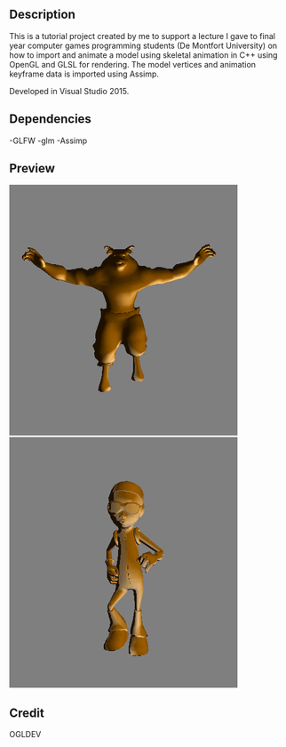 ## Description 

This is a tutorial project created by me to support a lecture I gave to final year computer games programming students (De Montfort University) on how to import and animate a model using skeletal animation in C++ using OpenGL and GLSL for rendering. The model vertices and animation keyframe data is imported using Assimp. 

Developed in Visual Studio 2015. 


## Dependencies

-GLFW 
-glm 
-Assimp

## Preview 

![](jumping.gif)
![](walking.gif)

## Credit 

OGLDEV 
